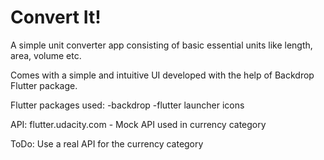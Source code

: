 # Convert It!

A simple unit converter app consisting of basic essential units like length, area, volume etc.

Comes with a simple and intuitive UI developed with the help of Backdrop Flutter package.

Flutter packages used:
-backdrop
-flutter launcher icons

API:
flutter.udacity.com -
Mock API used in currency category

ToDo:
Use a real API for the currency category 